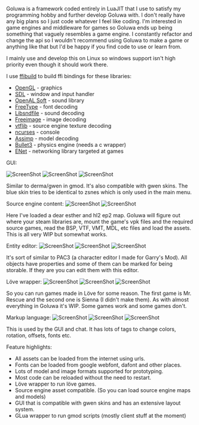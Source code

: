 Goluwa is a framework coded entirely in LuaJIT that I use to satisfy my programming hobby and further develop Goluwa with. I don't really have any big plans so I just code whatever I feel like coding. I'm interested in game engines and middleware for games so Goluwa ends up being something that vaguely resembles a game engine. I constantly refactor and change the api so I wouldn't recommend using Goluwa to make a game or anything like that but I'd be happy if you find code to use or learn from.

I mainly use and develop this on Linux so windows support isn't high priority even though it should work there.

I use [ffibuild](https://github.com/CapsAdmin/ffibuild) to build ffi bindings for these libraries:

* [OpenGL](http://www.opengl.org/) - graphics
* [SDL](https://www.libsdl.org/) - window and input handler
* [OpenAL Soft](http://kcat.strangesoft.net/openal.html) - sound library
* [FreeType](http://www.freetype.org/) - font decoding
* [Libsndfile](http://www.mega-nerd.com/libsndfile/) - sound decoding
* [Freeimage](http://freeimage.sourceforge.net/) - image decoding
* [vtflib](https://github.com/panzi/VTFLib/) - source engine texture decoding
* [ncurses](https://www.gnu.org/software/ncurses/) - console
* [Assimp](https://github.com/assimp/assimp) - model decoding
* [Bullet3](https://github.com/bulletphysics/bullet3) - physics engine (needs a c wrapper)
* [ENet](https://github.com/lsalzman/enet) - networking library targeted at games

GUI:

![ScreenShot](https://raw.githubusercontent.com/CapsAdmin/goluwa-assets/master/extras/screenshots/zsnes_load.png)
![ScreenShot](https://raw.githubusercontent.com/CapsAdmin/goluwa-assets/master/extras/screenshots/gui_skins.png)
![ScreenShot](https://raw.githubusercontent.com/CapsAdmin/goluwa-assets/master/extras/screenshots/esheep_eorange.png)

Similar to derma/gwen in gmod. It's also compatible with gwen skins. The blue skin tries to be identical to zsnes which is only used in the main menu.

Source engine content:
![ScreenShot](https://raw.githubusercontent.com/CapsAdmin/goluwa-assets/master/extras/screenshots/de_bank.png)
![ScreenShot](https://raw.githubusercontent.com/CapsAdmin/goluwa-assets/master/extras/screenshots/gm_construct.png)

Here I've loaded a dear esther and hl2 ep2 map. Goluwa will figure out where your steam libraries are, mount the game's vpk files and the required source games, read the BSP, VTF, VMT, MDL, etc files and load the assets. This is all very WIP but somewhat works.

Entity editor:
![ScreenShot](https://raw.githubusercontent.com/CapsAdmin/goluwa-assets/master/extras/screenshots/amiga_ball_ssr.png)
![ScreenShot](https://raw.githubusercontent.com/CapsAdmin/goluwa-assets/master/extras/screenshots/gates.png)
![ScreenShot](https://raw.githubusercontent.com/CapsAdmin/goluwa-assets/master/extras/screenshots/number_slider.gif)

It's sort of similar to PAC3 (a character editor I made for Garry's Mod). All objects have properties and some of them can be marked for being storable. If they are you can edit them with this editor.

Löve wrapper:
![ScreenShot](https://raw.githubusercontent.com/CapsAdmin/goluwa-assets/master/extras/screenshots/love_mrrescue.png)
![ScreenShot](https://raw.githubusercontent.com/CapsAdmin/goluwa-assets/master/extras/screenshots/love_sienna.png)
![ScreenShot](https://raw.githubusercontent.com/CapsAdmin/goluwa-assets/master/extras/screenshots/love_sienna_3d.jpg)

So you can run games made in Löve for some reason. The first game is Mr. Rescue and the second one is Sienna (I didn't make them). As with almost everything in Goluwa it's WIP. Some games work and some games don't.

Markup language:
![ScreenShot](https://raw.githubusercontent.com/CapsAdmin/goluwa-assets/master/extras/screenshots/markup.png)
![ScreenShot](https://raw.githubusercontent.com/CapsAdmin/goluwa-assets/master/extras/screenshots/black_hole_tag.gif)
![ScreenShot](https://raw.githubusercontent.com/CapsAdmin/goluwa-assets/master/extras/screenshots/gravity_smileys.gif)

This is used by the GUI and chat. It has lots of tags to change colors, rotation, offsets, fonts etc.

Feature highlights:
* All assets can be loaded from the internet using urls.
* Fonts can be loaded from google webfont, dafont and other places.
* Lots of model and image formats supported for prototyping.
* Most code can be reloaded without the need to restart.
* Löve wrapper to run löve games.
* Source engine asset compatible. (So you can load source engine maps and models)
* GUI that is compatible with gwen skins and has an extensive layout system.
* GLua wrapper to run gmod scripts (mostly client stuff at the moment)
